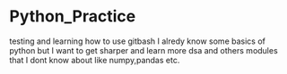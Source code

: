 # Python_Practice
testing and learning how to  use gitbash 
I  alredy know  some  basics  of python but I want to  get sharper  and learn more  dsa and others modules that  I dont know  about like  numpy,pandas etc. 